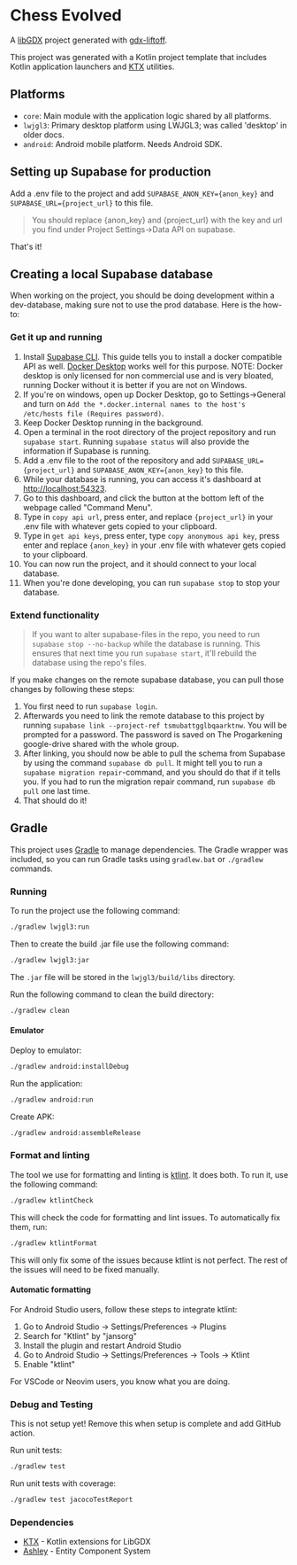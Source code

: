 # Chess Evolved

A [libGDX](https://libgdx.com/) project generated with [gdx-liftoff](https://github.com/libgdx/gdx-liftoff).

This project was generated with a Kotlin project template that includes Kotlin application launchers and [KTX](https://libktx.github.io/) utilities.

## Platforms

- `core`: Main module with the application logic shared by all platforms.
- `lwjgl3`: Primary desktop platform using LWJGL3; was called 'desktop' in older docs.
- `android`: Android mobile platform. Needs Android SDK.

## Setting up Supabase for production

Add a .env file to the project and add `SUPABASE_ANON_KEY={anon_key}` and `SUPABASE_URL={project_url}` to this file.
> You should replace {anon_key} and {project_url} with the key and url you find under Project Settings->Data API on supabase.

That's it!

## Creating a local Supabase database

When working on the project, you should be doing development within a dev-database, making sure not to use the prod database. Here is the how-to:

### Get it up and running

1. Install [Supabase CLI](https://supabase.com/docs/guides/local-development/cli/getting-started). This guide tells you to install a docker compatible API as well. [Docker Desktop](https://docs.docker.com/desktop/) works well for this purpose. NOTE: Docker desktop is only licensed for non commercial use and is very bloated, running Docker without it is better if you are not on Windows.
2. If you're on windows, open up Docker Desktop, go to Settings->General and turn on `Add the *.docker.internal names to the host's /etc/hosts file (Requires password)`.
3. Keep Docker Desktop running in the background.
4. Open a terminal in the root directory of the project repository and run `supabase start`. Running `supabase status` will also provide the information if Supabase is running.
5. Add a .env file to the root of the repository and add `SUPABASE_URL={project_url}` and `SUPABASE_ANON_KEY={anon_key}` to this file.
6. While your database is running, you can access it's dashboard at <http://localhost:54323>. 
7. Go to this dashboard, and click the button at the bottom left of the webpage called "Command Menu".
8. Type in `copy api url`, press enter, and replace `{project_url}` in your .env file with whatever gets copied to your clipboard.
9. Type in `get api keys`, press enter, type `copy anonymous api key`, press enter and replace `{anon_key}` in your .env file with whatever gets copied to your clipboard.
10. You can now run the project, and it should connect to your local database.
11. When you're done developing, you can run `supabase stop` to stop your database.

### Extend functionality

> If you want to alter supabase-files in the repo, you need to run `supabase stop --no-backup` while the database is running. This ensures that next time you run `supabase start`, it'll rebuild the database using the repo's files.

If you make changes on the remote supabase database, you can pull those changes by following these steps:

1. You first need to run `supabase login`.
2. Afterwards you need to link the remote database to this project by running `supabase link --project-ref tsmubattgglbqaarktnw`. You will be prompted for a password. The password is saved on The Progarkening google-drive shared with the whole group.
3. After linking, you should now be able to pull the schema from Supabase by using the command `supabase db pull`. It might tell you to run a `supabase migration repair`-command, and you should do that if it tells you. If you had to run the migration repair command, run `supabase db pull` one last time.
4. That should do it!

## Gradle

This project uses [Gradle](https://gradle.org/) to manage dependencies.
The Gradle wrapper was included, so you can run Gradle tasks using `gradlew.bat` or `./gradlew` commands.

### Running

To run the project use the following command:

```bash
./gradlew lwjgl3:run
```

Then to create the build .jar file use the following command:

```bash
./gradlew lwjgl3:jar
```

The `.jar` file will be stored in the `lwjgl3/build/libs` directory.

Run the following command to clean the build directory:

```bash
./gradlew clean
```

#### Emulator

Deploy to emulator:

```bash
./gradlew android:installDebug
```

Run the application:

```bash
./gradlew android:run
```

Create APK:

```bash
./gradlew android:assembleRelease
```

### Format and linting

The tool we use for formatting and linting is [ktlint](https://ktlint.github.io/). It does both. To run it, use the following command:

```bash
./gradlew ktlintCheck
```

This will check the code for formatting and lint issues. To automatically fix them, run:

```bash
./gradlew ktlintFormat
```

This will only fix some of the issues because ktlint is not perfect. The rest of the issues will need to be fixed manually.

#### Automatic formatting

For Android Studio users, follow these steps to integrate ktlint:

1. Go to Android Studio → Settings/Preferences → Plugins
2. Search for "Ktlint" by "jansorg"
3. Install the plugin and restart Android Studio
4. Go to Android Studio → Settings/Preferences → Tools → Ktlint
5. Enable "ktlint"

For VSCode or Neovim users, you know what you are doing.

### Debug and Testing

This is not setup yet! Remove this when setup is complete and add GitHub action.

Run unit tests:

```bash
./gradlew test
```

Run unit tests with coverage:

```bash
./gradlew test jacocoTestReport
```

### Dependencies

- [KTX](https://libktx.github.io/) - Kotlin extensions for LibGDX
- [Ashley](https://github.com/libgdx/ashley) - Entity Component System
